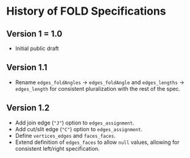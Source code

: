 # History of FOLD Specifications

## Version 1 = 1.0
* Initial public draft

## Version 1.1
* Rename `edges_foldAngles` &rarr; `edges_foldAngle` and
  `edges_lengths` &rarr; `edges_length`
  for consistent pluralization with the rest of the spec.

## Version 1.2
* Add join edge (`"J"`) option to `edges_assignment`.
* Add cut/slit edge (`"C"`) option to `edges_assignment`.
* Define `vertices_edges` and `faces_faces`.
* Extend definition of `edges_faces` to allow `null` values,
  allowing for consistent left/right specification.
